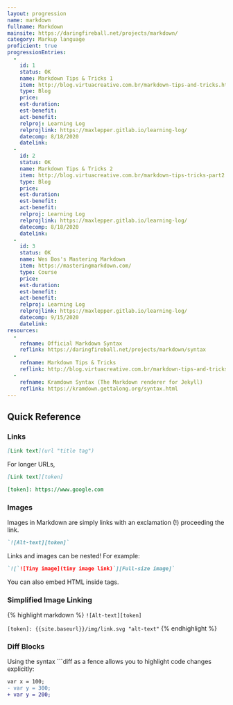 ```yaml
--- 
layout: progression
name: markdown
fullname: Markdown
mainsite: https://daringfireball.net/projects/markdown/
category: Markup language
proficient: true
progressionEntries: 
  - 
    id: 1
    status: OK
    name: Markdown Tips & Tricks 1
    item: http://blog.virtuacreative.com.br/markdown-tips-and-tricks.html
    type: Blog
    price:
    est-duration:
    est-benefit:
    act-benefit:
    relproj: Learning Log
    relprojlink: https://maxlepper.gitlab.io/learning-log/
    datecomp: 8/18/2020
    datelink: 
  - 
    id: 2
    status: OK
    name: Markdown Tips & Tricks 2
    item: http://blog.virtuacreative.com.br/markdown-tips-tricks-part2.html
    type: Blog
    price:
    est-duration:
    est-benefit:
    act-benefit:
    relproj: Learning Log
    relprojlink: https://maxlepper.gitlab.io/learning-log/
    datecomp: 8/18/2020
    datelink: 
  - 
    id: 3
    status: OK
    name: Wes Bos's Mastering Markdown
    item: https://masteringmarkdown.com/
    type: Course
    price:
    est-duration:
    est-benefit:
    act-benefit:
    relproj: Learning Log
    relprojlink: https://maxlepper.gitlab.io/learning-log/
    datecomp: 9/15/2020
    datelink: 
resources: 
  - 
    refname: Official Markdown Syntax
    reflink: https://daringfireball.net/projects/markdown/syntax
  - 
    refname: Markdown Tips & Tricks
    reflink: http://blog.virtuacreative.com.br/markdown-tips-and-tricks.html
  - 
    refname: Kramdown Syntax (The Markdown renderer for Jekyll)
    reflink: https://kramdown.gettalong.org/syntax.html
---
```


## Quick Reference

### Links

```markdown
[Link text](url "title tag")
```

For longer URLs,

```markdown
[Link text][token]

[token]: https://www.google.com
```

### Images

Images in Markdown are simply links with an exclamation (!) proceeding the link.

```markdown
`![Alt-text][token]`
```

Links and images can be nested! For example:

```markdown
`![`![Tiny image](tiny image link)`][Full-size image]`
```

You can also embed HTML inside tags.

### Simplified Image Linking

{% highlight markdown %}
`![Alt-text][token]`

`[token]: {{site.baseurl}}/img/link.svg "alt-text"`
{% endhighlight %}

### Diff Blocks

Using the syntax ```diff as a fence allows you to highlight code changes explicitly:

```diff
var x = 100;
- var y = 300;
+ var y = 200;
```